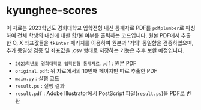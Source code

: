 # kyunghee-scores
이 자료는 2023학년도 경희대학교 입학전형 내신 통계자료 PDF를 `pdfplumber`로 파싱하여 전체 학생의 내신에 대한 합/불 여부를 출력하는 코드입니다.
원본 PDF에서 추출한 O, X 좌표값들을 `tkinter` 패키지를 이용하여 원본과 '거의' 동일함을 검증하였으며, 추가 동일성 검증 및 좌표값을 .csv 형태로 저장하는 기능은 추후 보완 예정입니다.

* `2023학년도 경희대학교 입학전형 통계자료.pdf` : 원본 PDF
* `original.pdf`: 위 자료에서의 10번째 페이지만 따로 추출한 PDF
* `main.py` : 실행 코드
* `result.ps` : 실행 결과
* `result.pdf` : Adobe Illustrator에서 PostScript 파일(`result.ps`)을 PDF로 변환